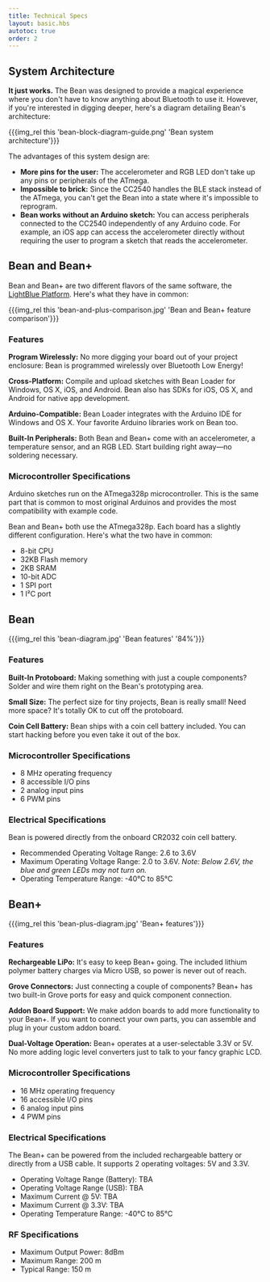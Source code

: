 ```yaml
---
title: Technical Specs
layout: basic.hbs
autotoc: true
order: 2
---
```


## System Architecture

**It just works.** The Bean was designed to provide a magical experience where you don't have to know anything about Bluetooth to use it. However, if you're interested in digging deeper, here's a diagram detailing Bean's architecture:

{{{img_rel this 'bean-block-diagram-guide.png' 'Bean system architecture'}}}

The advantages of this system design are:
* **More pins for the user:** The accelerometer and RGB LED don't take up any pins or peripherals of the ATmega. 
* **Impossible to brick:** Since the CC2540 handles the BLE stack instead of the ATmega, you can't get the Bean into a state where it's impossible to reprogram.
* **Bean works without an Arduino sketch:** You can access peripherals connected to the CC2540 independently of any Arduino code. For example, an iOS app can access the accelerometer directly without requiring the user to program a sketch that reads the accelerometer.

## Bean and Bean+

Bean and Bean+ are two different flavors of the same software, the [LightBlue Platform](http://punchthrough.com/platform). Here's what they have in common:

{{{img_rel this 'bean-and-plus-comparison.jpg' 'Bean and Bean+ feature comparison'}}}

### Features

__Program Wirelessly:__ No more digging your board out of your project enclosure: Bean is programmed wirelessly over Bluetooth Low Energy!

__Cross-Platform:__ Compile and upload sketches with Bean Loader for Windows, OS X, iOS, and Android. Bean also has SDKs for iOS, OS X, and Android for native app development.

__Arduino-Compatible:__ Bean Loader integrates with the Arduino IDE for Windows and OS X. Your favorite Arduino libraries work on Bean too.

__Built-In Peripherals:__ Both Bean and Bean+ come with an accelerometer, a temperature sensor, and an RGB LED. Start building right away—no soldering necessary.

### Microcontroller Specifications

Arduino sketches run on the ATmega328p microcontroller. This is the same part that is common to most original Arduinos and provides the most compatibility with example code.

Bean and Bean+ both use the ATmega328p. Each board has a slightly different configuration. Here's what the two have in common:

* 8-bit CPU
* 32KB Flash memory
* 2KB SRAM
* 10-bit ADC
* 1 SPI port
* 1 I²C port

## Bean

{{{img_rel this 'bean-diagram.jpg' 'Bean features' '84%'}}}

### Features

__Built-In Protoboard:__ Making something with just a couple components? Solder and wire them right on the Bean's prototyping area.

__Small Size:__ The perfect size for tiny projects, Bean is really small! Need more space? It's totally OK to cut off the protoboard.

__Coin Cell Battery:__ Bean ships with a coin cell battery included. You can start hacking before you even take it out of the box.

### Microcontroller Specifications

* 8 MHz operating frequency
* 8 accessible I/O pins
* 2 analog input pins
* 6 PWM pins

### Electrical Specifications

Bean is powered directly from the onboard CR2032 coin cell battery. 
* Recommended Operating Voltage Range: 2.6 to 3.6V
* Maximum Operating Voltage Range: 2.0 to 3.6V. *Note: Below 2.6V, the blue and green LEDs may not turn on.*
* Operating Temperature Range: -40°C to 85°C

## Bean+

{{{img_rel this 'bean-plus-diagram.jpg' 'Bean+ features'}}}

### Features

__Rechargeable LiPo:__ It's easy to keep Bean+ going. The included lithium polymer battery charges via Micro USB, so power is never out of reach.

__Grove Connectors:__ Just connecting a couple of components? Bean+ has two built-in Grove ports for easy and quick component connection.

__Addon Board Support:__ We make addon boards to add more functionality to your Bean+. If you want to connect your own parts, you can assemble and plug in your custom addon board.

__Dual-Voltage Operation:__ Bean+ operates at a user-selectable 3.3V or 5V. No more adding logic level converters just to talk to your fancy graphic LCD.

### Microcontroller Specifications

* 16 MHz operating frequency
* 16 accessible I/O pins
* 6 analog input pins
* 4 PWM pins

### Electrical Specifications

The Bean+ can be powered from the included rechargeable battery or directly from a USB cable. It supports 2 operating voltages: 5V and 3.3V.

* Operating Voltage Range (Battery): TBA
* Operating Voltage Range (USB): TBA
* Maximum Current @ 5V: TBA
* Maximum Current @ 3.3V: TBA
* Operating Temperature Range: -40°C to 85°C

### RF Specifications

* Maximum Output Power: 8dBm
* Maximum Range: 200 m
* Typical Range: 150 m
